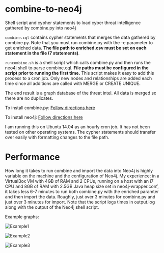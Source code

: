 # combine-to-neo4j
Shell script and cypher statements to load cyber threat intelligence gathered by combine.py into neo4j

```combine.cql``` contains cypher statements that merges the data gathered by combine.py. Note that you must run combine.py with the -e parameter to get enriched data. **The file path to enriched.csv must be set on each statement in the file (7 statements)**.

```runcombine.sh``` is a shell script which calls combine.py and then runs the neo4j shell to parse combine.cql. **File paths must be configured in the script prior to running the first time.** This script makes it easy to add this process to a cron job. Only new nodes and relationships are added each time since all additions are called with MERGE or CREATE UNIQUE.

The end result is a graph database of the threat intel. All data is merged so there are no duplicates.

To install combine.py: [Follow directions here](https://github.com/mlsecproject/combine#installation)

To install neo4j: [Follow directions here](http://neo4j.com/developer/get-started/)

I am running this on Ubuntu 14.04 as an hourly cron job. It has not been tested on other operating systems. The cypher statements should transfer over easily with formatting changes to the file path.

# Performance
How long it takes to run combine and import the data into Neo4j is highly variable on the machine and the configuration of Neo4j. My experience: in a VirtualBox VM with 4GB of RAM and 2 CPUs, running on a host with an i7 CPU and 8GB of RAM with 2.5GB Java heap size set in neo4j-wrapper.conf, it takes less 6-7 minutes to run both combine.py with the enriched paramter and then import the data. Roughly, just over 3 minutes for combine.py and just over 3 minutes for import. Note that the script logs times in output.log along with the output of the Neo4j shell script.

Example graphs:

![Example1](/screenshots/example_graph1.PNG)

![Example2](/screenshots/example_graph2.PNG)

![Example3](/screenshots/example_graph3.PNG)
